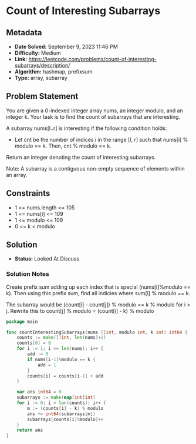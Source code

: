 # Count of Interesting Subarrays

## Metadata

- **Date Solved:** September 9, 2023 11:46 PM
- **Difficulty:** Medium
- **Link:** https://leetcode.com/problems/count-of-interesting-subarrays/description/
- **Algorithm:** hashmap, prefixsum
- **Type:** array, subarray

## Problem Statement

You are given a 0-indexed integer array nums, an integer modulo, and an integer k.
Your task is to find the count of subarrays that are interesting.

A subarray nums[l..r] is interesting if the following condition holds:

- Let cnt be the number of indices i in the range [l, r] such that nums[i] % modulo == k. Then, cnt % modulo == k.

Return an integer denoting the count of interesting subarrays.

Note: A subarray is a contiguous non-empty sequence of elements within an array.

## Constraints

- 1 <= nums.length <= 105 
- 1 <= nums[i] <= 109
- 1 <= modulo <= 109
- 0 <= k < modulo

## Solution

- **Status:** Looked At Discuss

### Solution Notes

Create prefix sum adding up each index that is special (nums[i]%modulo == k). Then using this prefix sum, find all indicies where sum[i] % modulo == k.

The subarray would be (count[i] - count[j]) % modulo == k % modulo for i > j. Rewrite this to count[j] % modulo = (count[i] - k) % modulo


```go
package main

func countInterestingSubarrays(nums []int, modulo int, k int) int64 {
	counts := make([]int, len(nums)+1)
	counts[0] = 0
	for i := 1; i <= len(nums); i++ {
		add := 0
		if nums[i-1]%modulo == k {
			add = 1
		}
		counts[i] = counts[i-1] + add
	}

	var ans int64 = 0
	subarrays := make(map[int]int)
	for i := 0; i < len(counts); i++ {
		m := (counts[i] - k) % modulo
		ans += int64(subarrays[m])
		subarrays[counts[i]%modulo]++
	}
	return ans
}
```

